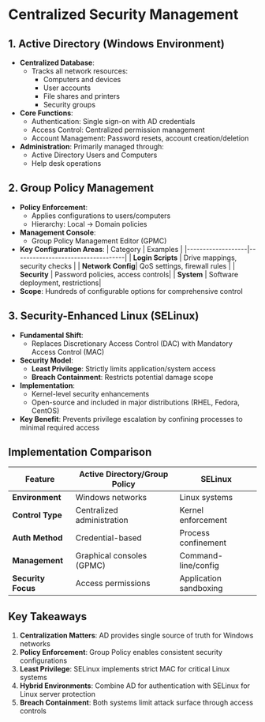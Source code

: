 # Centralized Security Management

## 1. Active Directory (Windows Environment)
- **Centralized Database**:
  - Tracks all network resources:
    - Computers and devices
    - User accounts
    - File shares and printers
    - Security groups
- **Core Functions**:
  - Authentication: Single sign-on with AD credentials
  - Access Control: Centralized permission management
  - Account Management: Password resets, account creation/deletion
- **Administration**: Primarily managed through:
  - Active Directory Users and Computers
  - Help desk operations

## 2. Group Policy Management
- **Policy Enforcement**:
  - Applies configurations to users/computers
  - Hierarchy: Local → Domain policies
- **Management Console**:
  - Group Policy Management Editor (GPMC)
- **Key Configuration Areas**:
  | Category          | Examples                          |
  |-------------------|-----------------------------------|
  | **Login Scripts** | Drive mappings, security checks   |
  | **Network Config**| QoS settings, firewall rules      |
  | **Security**      | Password policies, access controls|
  | **System**        | Software deployment, restrictions|
- **Scope**: Hundreds of configurable options for comprehensive control

## 3. Security-Enhanced Linux (SELinux)
- **Fundamental Shift**:
  - Replaces Discretionary Access Control (DAC) with Mandatory Access Control (MAC)
- **Security Model**:
  - **Least Privilege**: Strictly limits application/system access
  - **Breach Containment**: Restricts potential damage scope
- **Implementation**:
  - Kernel-level security enhancements
  - Open-source and included in major distributions (RHEL, Fedora, CentOS)
- **Key Benefit**: Prevents privilege escalation by confining processes to minimal required access

## Implementation Comparison
| Feature          | Active Directory/Group Policy       | SELinux               |
|------------------|-------------------------------------|-----------------------|
| **Environment**  | Windows networks                    | Linux systems         |
| **Control Type** | Centralized administration          | Kernel enforcement    |
| **Auth Method**  | Credential-based                    | Process confinement   |
| **Management**   | Graphical consoles (GPMC)           | Command-line/config   |
| **Security Focus**| Access permissions                 | Application sandboxing|

## Key Takeaways
1. **Centralization Matters**: AD provides single source of truth for Windows networks
2. **Policy Enforcement**: Group Policy enables consistent security configurations
3. **Least Privilege**: SELinux implements strict MAC for critical Linux systems
4. **Hybrid Environments**: Combine AD for authentication with SELinux for Linux server protection
5. **Breach Containment**: Both systems limit attack surface through access controls
